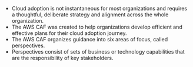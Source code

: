 - Cloud adoption is not instantaneous for most organizations and requires a thoughtful, deliberate strategy and alignment across the whole organization.
- The AWS CAF was created to help organizations develop efficient and effective plans for their cloud adoption journey.
- The AWS CAF organizes guidance into six areas of focus, called perspectives.
- Perspectives consist of sets of business or technology capabilities that are the responsibility of key stakeholders.
